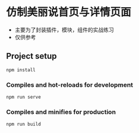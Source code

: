 # 仿制美丽说首页与详情页面
+ 主要为了封装插件，模块，组件的实战练习
+ 仅供参考

## Project setup
```
npm install
```

### Compiles and hot-reloads for development
```
npm run serve
```

### Compiles and minifies for production
```
npm run build
```
